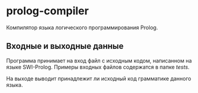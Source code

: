 # prolog-compiler
Компилятор языка логического программирования Prolog.

## Входные и выходные данные
Программа принимает на вход файл с исходным кодом, написанном на языке SWI-Prolog.
Примеры входных файлов содержатся в папке *tests*.

На выходе выводит принадлежит ли исходный код грамматике данного языка.
